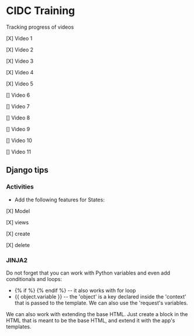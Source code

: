 # CIDC Training

Tracking progress of videos

[X] Video 1

[X] Video 2

[X] Video 3

[X] Video 4

[X] Video 5

[] Video 6

[] Video 7

[] Video 8

[] Video 9

[] Video 10

[] Video 11


## Django tips
### Activities
* Add the following features for States:

[X] Model

[X] views 

[X] create 

[X] delete


### JINJA2
Do not forget that you can work with Python variables and even add conditionals and loops:
* {% if <condition> %} <statement> {% endif %}  -- it also works with for loop
* {{ object.variable }} -- the 'object' is a key declared inside the 'context' that is passed to the template.
We can also use the 'request's variables.

We can also work with extending the base HTML. Just create a block in the HTML that is meant to be the base HTML,
and extend it with the app's templates.